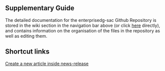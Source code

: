 ## Supplementary Guide 
The detailed documentation for the enterprisedg-sac Github Repository is stored in the wiki section in the navigation bar above (or click [here](../wiki) directly), and contains information on the organisation of the files in the repository as well as editing them. 

## Shortcut links

<a target="_blank" href="https://github.com/isomerpages/enterprisesg-sac/new/staging/courses/_posts?filename=yournewfile.md&value=---%0Alayout:+post%0A---%0A<!--+syntax+for+image:+![Image+name](/images/press-release/path-name)+-->">Create a new article inside news-release</a>
